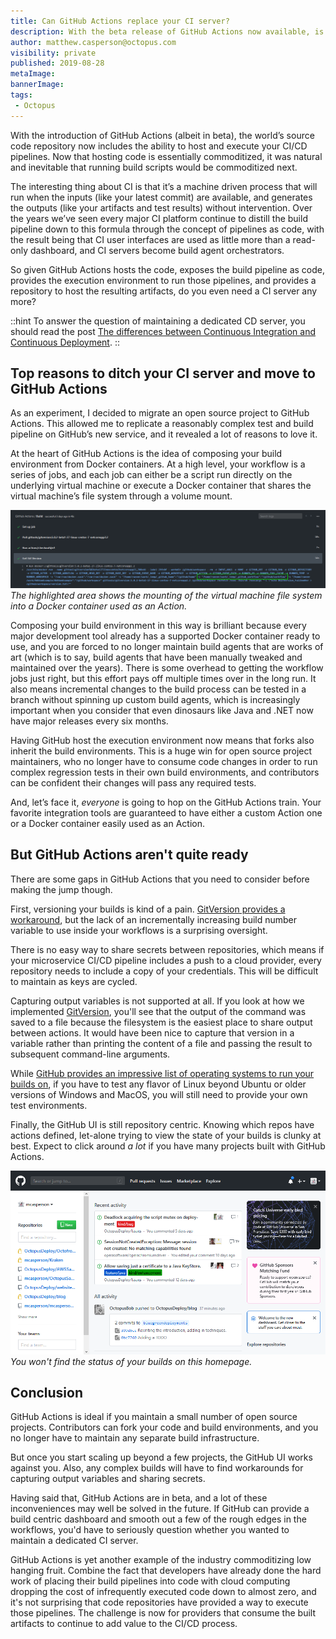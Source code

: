 ```yaml
---
title: Can GitHub Actions replace your CI server?
description: With the beta release of GitHub Actions now available, is it time to retire your in house CI server?
author: matthew.casperson@octopus.com
visibility: private
published: 2019-08-28
metaImage:
bannerImage:
tags:
 - Octopus
---
```


With the introduction of GitHub Actions (albeit in beta), the world’s source code repository now includes the ability to host and execute your CI/CD pipelines. Now that hosting code is essentially commoditized, it was natural and inevitable that running build scripts would be commoditized next.

The interesting thing about CI is that it’s a machine driven process that will run when the inputs (like your latest commit) are available, and generates the outputs (like your artifacts and test results) without intervention. Over the years we’ve seen every major CI platform continue to distill the build pipeline down to this formula through the concept of pipelines as code, with the result being that CI user interfaces are used as little more than a read-only dashboard, and CI servers become build agent orchestrators.

So given GitHub Actions hosts the code, exposes the build pipeline as code, provides the execution environment to run those pipelines, and provides a repository to host the resulting artifacts, do you even need a CI server any more?

::hint
To answer the question of maintaining a dedicated CD server, you should read the post [The differences between Continuous Integration and Continuous Deployment](/blog/2019-08/difference-between-ci-and-cd/index.md).
::

## Top reasons to ditch your CI server and move to GitHub Actions

As an experiment, I decided to migrate an open source project to GitHub Actions. This allowed me to replicate a reasonably complex test and build pipeline on GitHub’s new service, and it revealed a lot of reasons to love it.

At the heart of GitHub Actions is the idea of composing your build environment from Docker containers. At a high level, your workflow is a series of jobs, and each job can either be a script run directly on the underlying virtual machine or execute a Docker container that shares the virtual machine’s file system through a volume mount.

![](volume-mounting.png "width=500")
*The highlighted area shows the mounting of the virtual machine file system into a Docker container used as an Action.*

Composing your build environment in this way is brilliant because every major development tool already has a supported Docker container ready to use, and you are forced to no longer maintain build agents that are works of art (which is to say, build agents that have been manually tweaked and maintained over the years). There is some overhead to getting the workflow jobs just right, but this effort pays off multiple times over in the long run. It also means incremental changes to the build process can be tested in a branch without spinning up custom build agents, which is increasingly important when you consider that even dinosaurs like Java and .NET now have major releases every six months.

Having GitHub host the execution environment now means that forks also inherit the build environments. This is a huge win for open source project maintainers, who no longer have to consume code changes in order to run complex regression tests in their own build environments, and contributors can be confident their changes will pass any required tests.

And, let’s face it, *everyone* is going to hop on the GitHub Actions train. Your favorite integration tools are guaranteed to have either a custom Action one or a Docker container easily used as an Action.

## But GitHub Actions aren't quite ready

There are some gaps in GitHub Actions that you need to consider before making the jump though.

First, versioning your builds is kind of a pain. [GitVersion provides a workaround](/blog/2019-08/versioning-with-github-actions/index.md), but the lack of an incrementally increasing build number variable to use inside your workflows is a surprising oversight.

There is no easy way to share secrets between repositories, which means if your microservice CI/CD pipeline includes a push to a cloud provider, every repository needs to include a copy of your credentials. This will be difficult to maintain as keys are cycled.

Capturing output variables is not supported at all. If you look at how we implemented [GitVersion](/blog/2019-08/versioning-with-github-actions/index.md), you'll see that the output of the command was saved to a file because the filesystem is the easiest place to share output between actions. It would have been nice to capture that version in a variable rather than printing the content of a file and passing the result to subsequent command-line arguments.

While [GitHub provides an impressive list of operating systems to run your builds on](https://help.github.com/en/articles/virtual-environments-for-github-actions), if you have to test any flavor of Linux beyond Ubuntu or older versions of Windows and MacOS, you will still need to provide your own test environments.

Finally, the GitHub UI is still repository centric. Knowing which repos have actions defined, let-alone trying to view the state of your builds is clunky at best. Expect to click around *a lot* if you have many projects built with GitHub Actions.

![](no-dashboard.png "width=500")
*You won't find the status of your builds on this homepage.*

## Conclusion

GitHub Actions is ideal if you maintain a small number of open source projects. Contributors can fork your code and build environments, and you no longer have to maintain any separate build infrastructure.

But once you start scaling up beyond a few projects, the GitHub UI works against you. Also, any complex builds will have to find workarounds for capturing output variables and sharing secrets.

Having said that, GitHub Actions are in beta, and a lot of these inconveniences may well be solved in the future. If GitHub can provide a build centric dashboard and smooth out a few of the rough edges in the workflows, you'd have to seriously question whether you wanted to maintain a dedicated CI server.

GitHub Actions is yet another example of the industry commoditizing low hanging fruit. Combine the fact that developers have already done the hard work of placing their build pipelines into code with cloud computing dropping the cost of infrequently executed code down to almost zero, and it's not surprising that code repositories have provided a way to execute those pipelines. The challenge is now for providers that consume the built artifacts to continue to add value to the CI/CD process.
